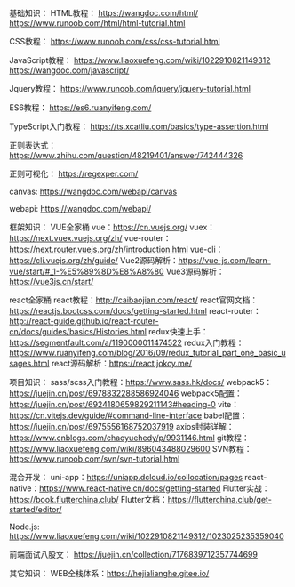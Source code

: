 基础知识：
HTML教程：
https://wangdoc.com/html/
https://www.runoob.com/html/html-tutorial.html

CSS教程：
https://www.runoob.com/css/css-tutorial.html

JavaScript教程：
https://www.liaoxuefeng.com/wiki/1022910821149312
https://wangdoc.com/javascript/

Jquery教程：
https://www.runoob.com/jquery/jquery-tutorial.html

ES6教程：
https://es6.ruanyifeng.com/

TypeScript入门教程：
https://ts.xcatliu.com/basics/type-assertion.html

正则表达式：
https://www.zhihu.com/question/48219401/answer/742444326

正则可视化：
https://regexper.com/

canvas: 
https://wangdoc.com/webapi/canvas

webapi: 
https://wangdoc.com/webapi/

框架知识：
VUE全家桶
vue：https://cn.vuejs.org/
vuex：https://next.vuex.vuejs.org/zh/
vue-router：https://next.router.vuejs.org/zh/introduction.html
vue-cli：https://cli.vuejs.org/zh/guide/
Vue2源码解析：https://vue-js.com/learn-vue/start/#_1-%E5%89%8D%E8%A8%80
Vue3源码解析：https://vue3js.cn/start/


react全家桶
react教程：http://caibaojian.com/react/
react官网文档：https://reactjs.bootcss.com/docs/getting-started.html
react-router：http://react-guide.github.io/react-router-cn/docs/guides/basics/Histories.html
redux快速上手：https://segmentfault.com/a/1190000011474522
redux入门教程：https://www.ruanyifeng.com/blog/2016/09/redux_tutorial_part_one_basic_usages.html
react源码解析：https://react.jokcy.me/

项目知识：
sass/scss入门教程：https://www.sass.hk/docs/
webpack5：https://juejin.cn/post/6978832288586924046
webpack5配置：https://juejin.cn/post/6924180659829211143#heading-0
vite：https://cn.vitejs.dev/guide/#command-line-interface
babel配置：https://juejin.cn/post/6975556168752037919
axios封装详解：https://www.cnblogs.com/chaoyuehedy/p/9931146.html
git教程：https://www.liaoxuefeng.com/wiki/896043488029600
SVN教程：https://www.runoob.com/svn/svn-tutorial.html

混合开发：
uni-app：https://uniapp.dcloud.io/collocation/pages
react-native：https://www.react-native.cn/docs/getting-started
Flutter实战：https://book.flutterchina.club/
Flutter文档：https://flutterchina.club/get-started/editor/

Node.js:
https://www.liaoxuefeng.com/wiki/1022910821149312/1023025235359040

前端面试八股文：
https://juejin.cn/collection/7176839712357744699

其它知识：
WEB全栈体系：https://hejialianghe.gitee.io/